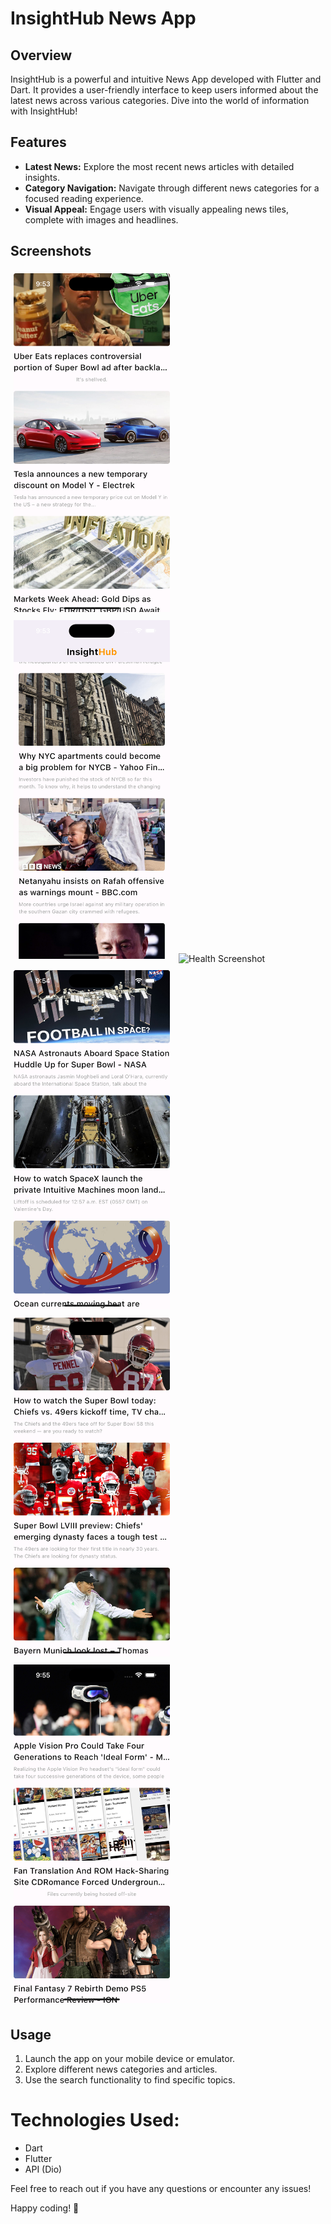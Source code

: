 # InsightHub News App

## Overview

InsightHub is a powerful and intuitive News App developed with Flutter and Dart. It provides a user-friendly interface to keep users informed about the latest news across various categories. Dive into the world of information with InsightHub!

## Features

- **Latest News:** Explore the most recent news articles with detailed insights.
- **Category Navigation:** Navigate through different news categories for a focused reading experience.
- **Visual Appeal:** Engage users with visually appealing news tiles, complete with images and headlines.

## Screenshots

<p float="left">
  <img src="assets/screenshot/Business%20Screenshot%20-%20iPhone%2015%20Pro%20Max%20-%202024-02-12%20at%2021.53.49.png" alt="Business Screenshot" width="250" style="display:inline; margin:5px;">
  <img src="assets/screenshot/Genral%20Screenshot%20-%20iPhone%2015%20Pro%20Max%20-%202024-02-12%20at%2021.53.32.png" alt="General Screenshot" width="250" style="display:inline; margin:5px;">
  <img src="assets/screenshot/Health%20Screenshot%20-%20iPhone%2015%20Pro%20Max%20-%202024-02-12%20at%2021.54.08.png" alt="Health Screenshot" width="250" style="display:inline; margin:5px;">
  <img src="assets/screenshot/Science%20Screenshot%20-%20iPhone%2015%20Pro%20Max%20-%202024-02-12%20at%2021.54.27.png" alt="Science Screenshot" width="250" style="display:inline; margin:5px;">
  <img src="assets/screenshot/Sports-%20iPhone%2015%20Pro%20Max%20-%202024-02-12%20at%2021.54.46.png" alt="Sports Screenshot" width="250" style="display:inline; margin:5px;">
  <img src="assets/screenshot/Tech%20Screenshot%20-%20iPhone%2015%20Pro%20Max%20-%202024-02-12%20at%2021.55.23.png" alt="Tech Screenshot" width="250" style="display:inline; margin:5px;">
</p>



## Usage

1. Launch the app on your mobile device or emulator.
2. Explore different news categories and articles.
3. Use the search functionality to find specific topics.

# Technologies Used:
- Dart
- Flutter
- API (Dio) 

Feel free to reach out if you have any questions or encounter any issues!

Happy coding! 📰
